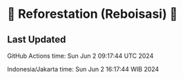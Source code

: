 
# 🌳 Reforestation (Reboisasi) 🌲

## Last Updated

GitHub Actions time: Sun Jun  2 09:17:44 UTC 2024

Indonesia/Jakarta time: Sun Jun  2 16:17:44 WIB 2024
